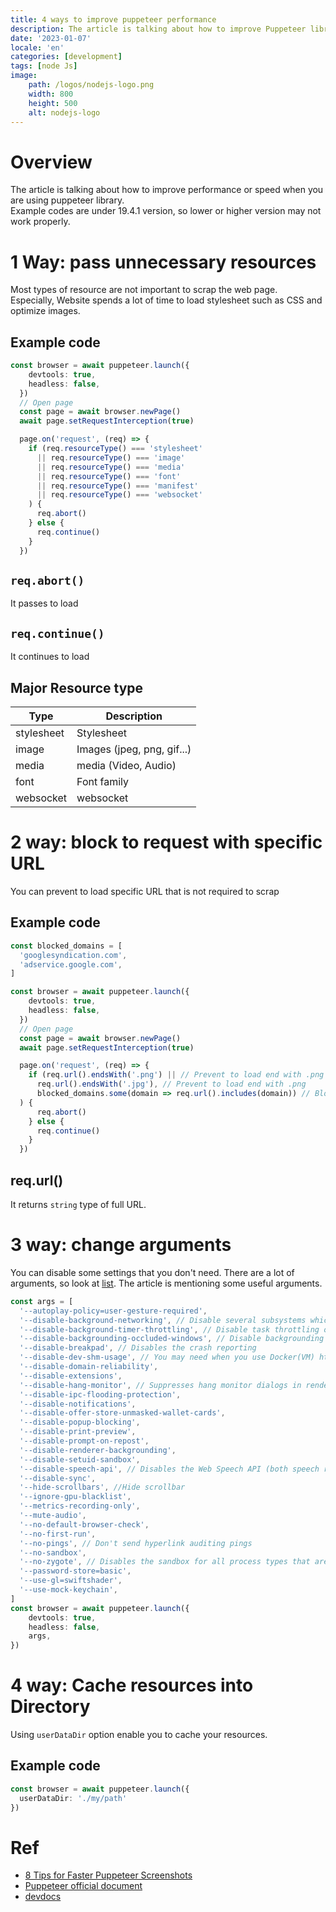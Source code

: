 ```yaml
---
title: 4 ways to improve puppeteer performance 
description: The article is talking about how to improve Puppeteer library's performance (speed)
date: '2023-01-07'
locale: 'en'
categories: [development]
tags: [node Js]
image:
    path: /logos/nodejs-logo.png
    width: 800
    height: 500
    alt: nodejs-logo
---
```


# Overview
The article is talking about how to improve performance or speed when you are using puppeteer library. <br>
Example codes are under 19.4.1 version, so lower or higher version may not work properly.

# 1 Way: pass unnecessary resources
Most types of resource are not important to scrap the web page. <br>
Especially, Website spends a lot of time to load stylesheet such as CSS and optimize images.
## Example code
```typescript
const browser = await puppeteer.launch({
    devtools: true,
    headless: false,
  })
  // Open page
  const page = await browser.newPage()
  await page.setRequestInterception(true)

  page.on('request', (req) => {
    if (req.resourceType() === 'stylesheet'
      || req.resourceType() === 'image'
      || req.resourceType() === 'media'
      || req.resourceType() === 'font'
      || req.resourceType() === 'manifest'
      || req.resourceType() === 'websocket'
    ) {
      req.abort()
    } else {
      req.continue()
    }
  })
```
## ```req.abort()```
It passes to load
## ```req.continue()```
It continues to load

## Major Resource type 
| Type       | Description                |
|------------|----------------------------|
| stylesheet | Stylesheet                 |
| image      | Images (jpeg, png, gif...) |
| media      | media (Video, Audio)       |
| font       | Font family                |
| websocket  | websocket                  |

# 2 way: block to request with specific URL
You can prevent to load specific URL that is not required to scrap
## Example code
```typescript
const blocked_domains = [
  'googlesyndication.com',
  'adservice.google.com',
]

const browser = await puppeteer.launch({
    devtools: true,
    headless: false,
  })
  // Open page
  const page = await browser.newPage()
  await page.setRequestInterception(true)

  page.on('request', (req) => {
    if (req.url().endsWith('.png') || // Prevent to load end with .png
      req.url().endsWith('.jpg'), // Prevent to load end with .png
      blocked_domains.some(domain => req.url().includes(domain)) // Block domains that you intialize
  ) {
      req.abort()
    } else {
      req.continue()
    }
  })
```
## req.url()
It returns ```string``` type of full URL. 

# 3 way: change arguments
You can disable some settings that you don't need. There are a lot of arguments, so look at [list](https://peter.sh/experiments/chromium-command-line-switches/).
The article is mentioning some useful arguments.
```typescript
const args = [
  '--autoplay-policy=user-gesture-required',
  '--disable-background-networking', // Disable several subsystems which run network requests in the background. This is for use when doing network performance testing to avoid noise in the measurements
  '--disable-background-timer-throttling', // Disable task throttling of timer tasks from background pages. 
  '--disable-backgrounding-occluded-windows', // Disable backgrounding renders for occluded windows. Done for tests to avoid nondeterministic behavior.
  '--disable-breakpad', // Disables the crash reporting
  '--disable-dev-shm-usage', // You may need when you use Docker(VM) https://pptr.dev/troubleshooting/#tips
  '--disable-domain-reliability',
  '--disable-extensions',
  '--disable-hang-monitor', // Suppresses hang monitor dialogs in renderer processes. This may allow slow unload handlers on a page to prevent the tab from closing, but the Task Manager can be used to terminate the offending process in this case
  '--disable-ipc-flooding-protection',
  '--disable-notifications',
  '--disable-offer-store-unmasked-wallet-cards',
  '--disable-popup-blocking',
  '--disable-print-preview',
  '--disable-prompt-on-repost',
  '--disable-renderer-backgrounding',
  '--disable-setuid-sandbox',
  '--disable-speech-api', // Disables the Web Speech API (both speech recognition and synthesis). 
  '--disable-sync',
  '--hide-scrollbars', //Hide scrollbar
  '--ignore-gpu-blacklist',
  '--metrics-recording-only',
  '--mute-audio',
  '--no-default-browser-check',
  '--no-first-run',
  '--no-pings', // Don't send hyperlink auditing pings
  '--no-sandbox',
  '--no-zygote', // Disables the sandbox for all process types that are normally sandboxed. Meant to be used as a browser-level switch for testing purposes only
  '--password-store=basic',
  '--use-gl=swiftshader',
  '--use-mock-keychain',
]
const browser = await puppeteer.launch({
    devtools: true,
    headless: false,
    args,
})
```

# 4 way: Cache resources into Directory
Using ```userDataDir``` option enable you to cache your resources.
## Example code
```typescript
const browser = await puppeteer.launch({
  userDataDir: './my/path'
})
```

# Ref
- [8 Tips for Faster Puppeteer Screenshots](https://www.bannerbear.com/blog/ways-to-speed-up-puppeteer-screenshots/)
- [Puppeteer official document](https://pptr.dev/)
- [devdocs](https://devdocs.io/puppeteer/)
